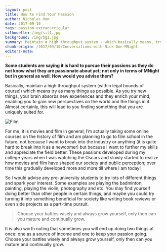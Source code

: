 ```yaml
---
layout: post
title: How to Find Your Passion
author: Nicholas Oon
date: 2017-09-10
tags: passion extracurricular
silhouette: /img/sil1.jpg
background: /img/bg1.jpg
summary: Maintain a high throughput system - which basically means, try as many things as possible.
chunk-origin: /2017/09/10/Conversations-with-Nick-Oon-MNight
editors-note: 
---
```


**Some students are saying it is hard to pursue their passions as they do not know what they are passionate about yet; not only in terms of MNight but in general as well. How would you advise them?**

Basically, maintain a high throughput system (within legal bounds of course!) which means try as many things as possible. As you try new things, your brain absorbs new experiences and they enrich your mind, enabling you to gain new perspectives on the world and the things in it. Almost certainly, this will lead to you finding something that you are uniquely suited for. 

![Film](https://kualistories.github.io/img/Film.jpg)

For me, it is movies and film in general; I’m actually taking some online courses on the history of film and am planning to go to film school in the future, not because I want to break into the industry or anything (it is quite hard to break into it as a newcomer) but because I want to further my skills and appreciate the field better. These passions developed during my college years when I was watching the Oscars and slowly started to realize how movies and film have shaped our society and public perception; over time this gradually developed more and more till where I am today! 

So I would advise any pre-university students to try lots of different things and spark your interest. Some examples are playing the badminton, painting, playing the violin, photography and etc. You may find yourself doing better than other people in certain things, and maybe you could try turning it into something beneficial for society like writing book reviews or even side projects as a part-time pursuit. 

>Choose your battles wisely and always grow yourself, only then can you mature and continually grow.

It is also worth noting that sometimes you will end up doing two things at once: one as a source of income and one to keep your passion going. Choose your battles wisely and always grow yourself, only then can you mature and continually grow. 
